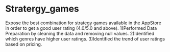 # Stratergy_games
Expose the best combination for strategy games available in the AppStore in order to get a good user rating (4.0/5.0 and above).
1)Performed Data Preparation by cleaning the data and removing null values.
2)Identified which genres have higher user ratings.
3)Identified the trend of user ratings based on pricing.
